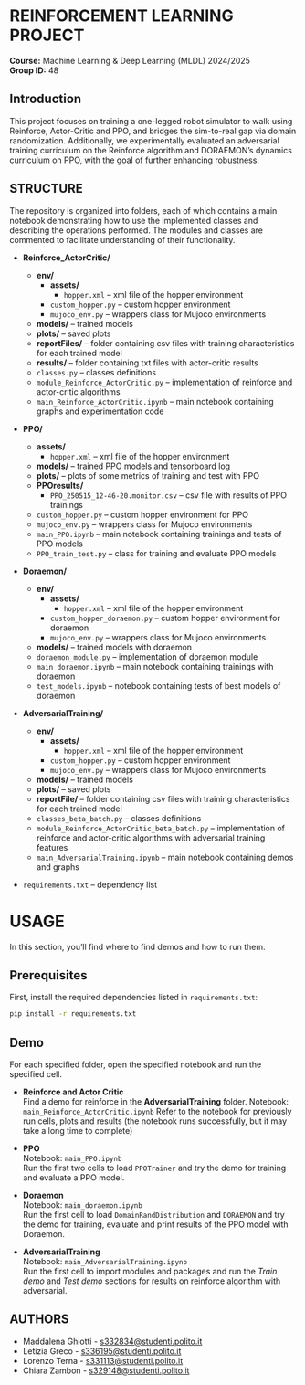 # REINFORCEMENT LEARNING PROJECT 
**Course:** Machine Learning & Deep Learning (MLDL) 2024/2025  
**Group ID:** 48

## Introduction
This project focuses on training a one-legged robot simulator to walk using Reinforce, Actor-Critic and PPO, and bridges the sim-to-real gap via domain randomization. 
Additionally, we experimentally evaluated an adversarial training curriculum on the Reinforce algorithm and DORAEMON’s dynamics curriculum on PPO, with the goal of further enhancing robustness.

## STRUCTURE

The repository is organized into folders, each of which contains a main notebook demonstrating how to use the implemented classes
and describing the operations performed. The modules and classes are commented to facilitate understanding of their functionality.


- **Reinforce_ActorCritic/**
  - **env/**
    - **assets/**
      - `hopper.xml` – xml file of the hopper environment
    - `custom_hopper.py` – custom hopper environment
    - `mujoco_env.py` – wrappers class for Mujoco environments
  - **models/** – trained models
  - **plots/** – saved plots
  - **reportFiles/** – folder containing csv files with training characteristics for each trained model
  - **results/** – folder containing txt files with actor-critic results
  - `classes.py` – classes definitions
  - `module_Reinforce_ActorCritic.py` – implementation of reinforce and actor-critic algorithms
  - `main_Reinforce_ActorCritic.ipynb` – main notebook containing graphs and experimentation code
 
- **PPO/**
  - **assets/**
    - `hopper.xml` – xml file of the hopper environment
  - **models/** – trained PPO models and tensorboard log
  - **plots/** – plots of some metrics of training and test with PPO
  - **PPOresults/**
    - `PPO_250515_12-46-20.monitor.csv` – csv file with results of PPO trainings
  - `custom_hopper.py` – custom hopper environment for PPO
  - `mujoco_env.py` – wrappers class for Mujoco environments
  - `main_PPO.ipynb` – main notebook containing trainings and tests of PPO models
  - `PPO_train_test.py` – class for training and evaluate PPO models

- **Doraemon/**
  - **env/**
    - **assets/**
      - `hopper.xml` – xml file of the hopper environment
    - `custom_hopper_doraemon.py` – custom hopper environment for doraemon
    - `mujoco_env.py` – wrappers class for Mujoco environments
  - **models/** – trained models with doraemon
  - `doraemon_module.py` – implementation of doraemon module
  - `main_doraemon.ipynb` – main notebook containing trainings with doraemon
  - `test_models.ipynb` – notebook containing tests of best models of doraemon

- **AdversarialTraining/**
  - **env/**
    - **assets/**
      - `hopper.xml` – xml file of the hopper environment
    - `custom_hopper.py` – custom hopper environment
    - `mujoco_env.py` – wrappers class for Mujoco environments
  - **models/** – trained models
  - **plots/** – saved plots
  - **reportFile/** – folder containing csv files with training characteristics for each trained model
  - `classes_beta_batch.py` – classes definitions
  - `module_Reinforce_ActorCritic_beta_batch.py` – implementation of reinforce and actor-critic algorithms with adversarial training features
  - `main_AdversarialTraining.ipynb` – main notebook containing demos and graphs

- `requirements.txt` – dependency list

# USAGE 
In this section, you’ll find where to find demos and how to run them.

## Prerequisites

First, install the required dependencies listed in `requirements.txt`:

```bash
pip install -r requirements.txt
```
## Demo 

For each specified folder, open the specified notebook and run the specified cell.

- **Reinforce and Actor Critic**      
  Find a demo for reinforce in the **AdversarialTraining** folder.
  Notebook: `main_Reinforce_ActorCritic.ipynb`
  Refer to the notebook for previously run cells, plots and results (the notebook runs successfully, but it may take a long time to complete)

- **PPO**  
  Notebook: `main_PPO.ipynb`  
  Run the first two cells to load `PPOTrainer` and try the demo for training and evaluate a PPO model. 

- **Doraemon**  
  Notebook: `main_doraemon.ipynb`  
  Run the first cell to load `DomainRandDistribution` and `DORAEMON` and try the demo for training, evaluate and print results of the PPO model with Doraemon.

- **AdversarialTraining**  
  Notebook: `main_AdversarialTraining.ipynb`  
  Run the first cell to import modules and packages and run the _Train demo_ and _Test demo_ sections for results on reinforce algorithm with adversarial.


## AUTHORS
- Maddalena Ghiotti - s332834@studenti.polito.it 
- Letizia Greco - s336195@studenti.polito.it 
- Lorenzo Terna - s331113@studenti.polito.it
- Chiara Zambon - s329148@studenti.polito.it



